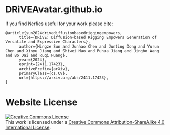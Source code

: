 # DRiVEAvatar.github.io

If you find Nerfies useful for your work please cite:
```
@article{sun2024drivediffusionbasedriggingempowers,
      title={DRiVE: Diffusion-based Rigging Empowers Generation of Versatile and Expressive Characters}, 
      author={Mingze Sun and Junhao Chen and Junting Dong and Yurun Chen and Xinyu Jiang and Shiwei Mao and Puhua Jiang and Jingbo Wang and Bo Dai and Ruqi Huang},
      year={2024},
      eprint={2411.17423},
      archivePrefix={arXiv},
      primaryClass={cs.CV},
      url={https://arxiv.org/abs/2411.17423}, 
}
```

# Website License
<a rel="license" href="http://creativecommons.org/licenses/by-sa/4.0/"><img alt="Creative Commons License" style="border-width:0" src="https://i.creativecommons.org/l/by-sa/4.0/88x31.png" /></a><br />This work is licensed under a <a rel="license" href="http://creativecommons.org/licenses/by-sa/4.0/">Creative Commons Attribution-ShareAlike 4.0 International License</a>.
